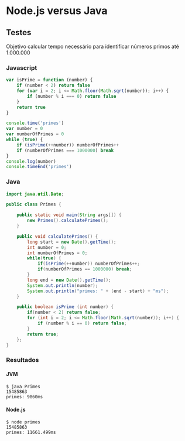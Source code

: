 # Node.js versus Java

## Testes

Objetivo calcular tempo necessário para identificar números primos até 1.000.000

### Javascript

```javascript
var isPrime = function (number) {
    if (number < 2) return false
    for (var i = 2; i <= Math.floor(Math.sqrt(number)); i++) {
        if (number % i === 0) return false
    }
    return true
}

console.time('primes')
var number = 0
var numberOfPrimes = 0
while (true) {
    if (isPrime(++number)) numberOfPrimes++
    if (numberOfPrimes === 1000000) break
}
console.log(number)
console.timeEnd('primes')

```

### Java

```java
import java.util.Date;

public class Primes {

    public static void main(String args[]) {
        new Primes().calculatePrimes();
    }

    public void calculatePrimes() {
        long start = new Date().getTime();
        int number = 0;
        int numberOfPrimes = 0;
        while(true) {
            if(isPrime(++number)) numberOfPrimes++;
            if(numberOfPrimes == 1000000) break;
        }
        long end = new Date().getTime();
        System.out.println(number);
        System.out.println("primes: " + (end - start) + "ms");
    }

    public boolean isPrime (int number) {
        if(number < 2) return false;
        for (int i = 2; i <= Math.floor(Math.sqrt(number)); i++) {
            if (number % i == 0) return false;
        }
        return true;
    };
}
```

### Resultados

#### JVM

```shell
$ java Primes
15485863
primes: 9860ms
```

#### Node.js

```shell
$ node primes
15485863
primes: 11661.499ms
```